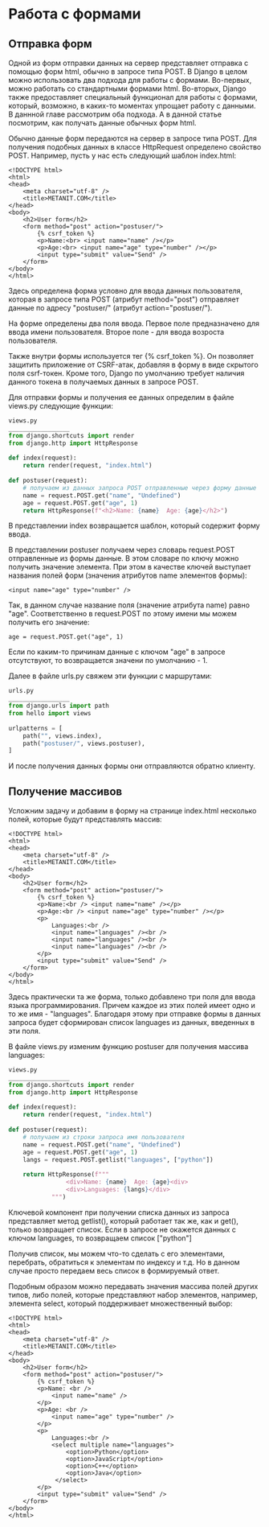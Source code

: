 # Работа с формами #
## Отправка форм ##
Одной из форм отправки данных на сервер представляет отправка с помощью форм html, обычно в запросе типа POST. В Django в целом можно использовать два подхода для работы с формами. Во-первых, можно работать со стандартными формами html. Во-вторых, Django также предоставляет специальный функционал для работы с формами, который, возможно, в каких-то моментах упрощает работу с данными. В даннной главе рассмотрим оба подхода. А в данной статье посмотрим, как получать данные обычных форм html.

Обычно данные форм передаются на сервер в запросе типа POST. Для получения подобных данных в классе HttpRequest определено свойство POST. Например, пусть у нас есть следующий шаблон index.html:
```
<!DOCTYPE html>
<html>
<head>
    <meta charset="utf-8" />
    <title>METANIT.COM</title>
</head>
<body>
    <h2>User form</h2>
    <form method="post" action="postuser/">
        {% csrf_token %}
        <p>Name:<br> <input name="name" /></p>
        <p>Age:<br> <input name="age" type="number" /></p>
        <input type="submit" value="Send" />
    </form>
</body>
</html>
```
Здесь определена форма условно для ввода данных пользователя, которая в запросе типа POST (атрибут method="post") отправляет данные по адресу "postuser/" (атрибут action="postuser/").

На форме определены два поля ввода. Первое поле предназначено для ввода имени пользователя. Второе поле - для ввода возроста пользователя.

Также внутри формы используется тег {% csrf_token %}. Он позволяет защитить приложение от CSRF-атак, добавляя в форму в виде скрытого поля csrf-токен. Кроме того, Django по умолчанию требует наличия данного токена в получаемых данных в запросе POST.

Для отправки формы и получения ее данных определим в файле views.py следующие функции:
```python
views.py
_________________
from django.shortcuts import render
from django.http import HttpResponse
 
def index(request):
    return render(request, "index.html")
 
def postuser(request):
    # получаем из данных запроса POST отправленные через форму данные
    name = request.POST.get("name", "Undefined")
    age = request.POST.get("age", 1)
    return HttpResponse(f"<h2>Name: {name}  Age: {age}</h2>")
```
В представлении index возвращается шаблон, который содержит форму ввода.

В представлении postuser получаем через словарь request.POST отправленные из формы данные. В этом словаре по ключу можно получить значение элемента. При этом в качестве ключей выступает названия полей форм (значения атрибутов name элементов формы):
```
<input name="age" type="number" />
```
Так, в данном случае название поля (значение атрибута name) равно "age". Соответственно в request.POST по этому имени мы можем получить его значение:
```
age = request.POST.get("age", 1)
```
Если по каким-то причинам данные с ключом "age" в запросе отсутствуют, то возвращается значени по умолчанию - 1.

Далее в файле urls.py свяжем эти функции с маршрутами:
```python
urls.py
_________________
from django.urls import path
from hello import views
  
urlpatterns = [
    path("", views.index),
    path("postuser/", views.postuser),
]
```
И после получения данных формы они отправляются обратно клиенту.

## Получение массивов ##
Усложним задачу и добавим в форму на странице index.html несколько полей, которые будут представлять массив:
```
<!DOCTYPE html>
<html>
<head>
    <meta charset="utf-8" />
    <title>METANIT.COM</title>
</head>
<body>
    <h2>User form</h2>
    <form method="post" action="postuser/">
        {% csrf_token %}
        <p>Name:<br /> <input name="name" /></p>
        <p>Age:<br /> <input name="age" type="number" /></p>
        <p>
            Languages:<br />
            <input name="languages" /><br />
            <input name="languages" /><br />
            <input name="languages" /><br />
        </p>
        <input type="submit" value="Send" />
    </form>
</body>
</html>
```
Здесь практически та же форма, только добавлено три поля для ввода языка программирования. Причем каждое из этих полей имеет одно и то же имя - "languages". Благодаря этому при отправке формы в данных запроса будет сформирован список languages из данных, введенных в эти поля.

В файле views.py изменим функцию postuser для получения массива languages:
```python
views.py
_________________
from django.shortcuts import render
from django.http import HttpResponse
 
def index(request):
    return render(request, "index.html")
 
def postuser(request):
    # получаем из строки запроса имя пользователя
    name = request.POST.get("name", "Undefined")
    age = request.POST.get("age", 1)
    langs = request.POST.getlist("languages", ["python"])
     
    return HttpResponse(f"""
                <div>Name: {name}  Age: {age}<div>
                <div>Languages: {langs}</div>
            """)
```
Ключевой компонент при получении списка данных из запроса представляет метод getlist(), который работает так же, как и get(), только возвращает список. Если в запросе не окажется данных с ключом languages, то возвращаем список ["python"]

Получив список, мы можем что-то сделать с его элементами, перебрать, обратиться к элементам по индексу и т.д. Но в данном случае просто передаем весь список в формируемый ответ.

Подобным образом можно передавать значения массива полей других типов, либо полей, которые представляют набор элементов, например, элемента select, который поддерживает множественный выбор:
```
<!DOCTYPE html>
<html>
<head>
    <meta charset="utf-8" />
    <title>METANIT.COM</title>
</head>
<body>
    <h2>User form</h2>
    <form method="post" action="postuser/">
        {% csrf_token %}
        <p>Name: <br />
            <input name="name" />
        </p>
        <p>Age: <br />
            <input name="age" type="number" />
        </p>
        <p>
            Languages:<br />
            <select multiple name="languages">
                <option>Python</option>
                <option>JavaScript</option>
                <option>C++</option>
                <option>Java</option>
             </select>
        </p>
        <input type="submit" value="Send" />
    </form>
</body>
</html>
```
